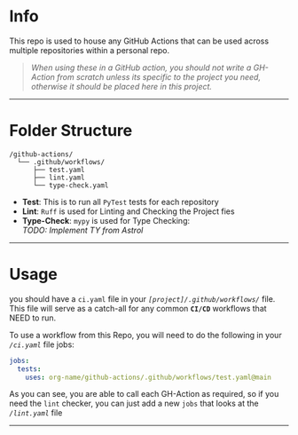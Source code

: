 # Info
This repo is used to house any GitHub Actions that can be used across multiple
repositories within a personal repo.

> _When using these in a GitHub action, you should not write a GH-Action from scratch unless its specific to the project 
you need, otherwise it should be placed here in this project._
---
# Folder Structure
```
/github-actions/
  └── .github/workflows/
      ├── test.yaml
      ├── lint.yaml
      └── type-check.yaml
```
- **Test**: This is to run all `PyTest` tests for each repository
- **Lint**: `Ruff` is used for Linting and Checking the Project fies
- **Type-Check**: `mypy` is used for Type Checking: <br/> *TODO: Implement TY from Astrol*

---
# Usage
you should have a `ci.yaml` file in your *`[project]/.github/workflows/`* file.
This file will serve as a catch-all for any common **`CI/CD`** workflows that NEED to run.

To use a workflow from this Repo, you will need to do the following in your *`/ci.yaml`* file jobs:
```yaml
jobs:
  tests:
    uses: org-name/github-actions/.github/workflows/test.yaml@main
```

As you can see, you are able to call each GH-Action as required, so if you need the `lint` checker, you can just add a 
new `jobs` that looks at the _`/lint.yaml`_ file 

---